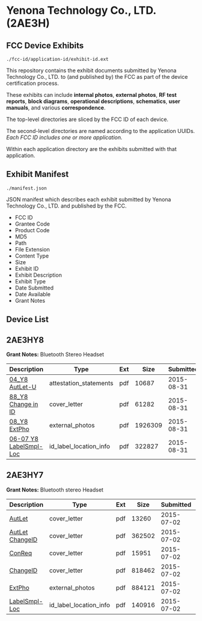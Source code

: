# Yenona Technology Co., LTD. (2AE3H)
## FCC Device Exhibits

```
./fcc-id/application-id/exhibit-id.ext
```

This repository contains the exhibit documents submitted by Yenona Technology Co., LTD. to (and published by) the FCC as part of the device certification process.

These exhibits can include **internal photos**, **external photos**, **RF test reports**, **block diagrams**, **operational descriptions**, **schematics**, **user manuals**, and various **correspondence**.

The top-level directories are sliced by the FCC ID of each device.

The second-level directories are named according to the application UUIDs. *Each FCC ID includes one or more application.*

Within each application directory are the exhibits submitted with that application. 

## Exhibit Manifest

```
./manifest.json
```

JSON manifest which describes each exhibit submitted by Yenona Technology Co., LTD. and published by the FCC.

- FCC ID
- Grantee Code
- Product Code
- MD5
- Path
- File Extension
- Content Type
- Size
- Exhibit ID
- Exhibit Description
- Exhibit Type
- Date Submitted
- Date Available
- Grant Notes

## Device List
## 2AE3HY8
**Grant Notes:** Bluetooth Stereo Headset

| Description | Type | Ext | Size | Submitted | Available |
| ----------- | ---- | --- | ---- | --------- | --------- |
| [04_Y8 AutLet-U](2AE3HY8/1610ae8511884eab4c2e8d1f7c168ee2/2732404.pdf) | attestation_statements | pdf | 10687 | 2015-08-31 | 2015-08-31 |
| [88_Y8 Change in ID](2AE3HY8/1610ae8511884eab4c2e8d1f7c168ee2/2732407.pdf) | cover_letter | pdf | 61282 | 2015-08-31 | 2015-08-31 |
| [08_Y8 ExtPho](2AE3HY8/1610ae8511884eab4c2e8d1f7c168ee2/2723603.pdf) | external_photos | pdf | 1926309 | 2015-08-31 | 2015-08-31 |
| [06-07 Y8 LabelSmpl-Loc](2AE3HY8/1610ae8511884eab4c2e8d1f7c168ee2/2732405.pdf) | id_label_location_info | pdf | 322827 | 2015-08-31 | 2015-08-31 |
## 2AE3HY7
**Grant Notes:** Bluetooth stereo Headset

| Description | Type | Ext | Size | Submitted | Available |
| ----------- | ---- | --- | ---- | --------- | --------- |
| [AutLet](2AE3HY7/1ab2db3df62b3911d8eca7913f99f6a6/2664626.pdf) | cover_letter | pdf | 13260 | 2015-07-02 | 2015-07-02 |
| [AutLet ChangeID](2AE3HY7/1ab2db3df62b3911d8eca7913f99f6a6/2664627.pdf) | cover_letter | pdf | 362502 | 2015-07-02 | 2015-07-02 |
| [ConReq](2AE3HY7/1ab2db3df62b3911d8eca7913f99f6a6/2664628.pdf) | cover_letter | pdf | 15951 | 2015-07-02 | 2015-07-02 |
| [ChangeID](2AE3HY7/1ab2db3df62b3911d8eca7913f99f6a6/2664631.pdf) | cover_letter | pdf | 818462 | 2015-07-02 | 2015-07-02 |
| [ExtPho](2AE3HY7/1ab2db3df62b3911d8eca7913f99f6a6/2664630.pdf) | external_photos | pdf | 884121 | 2015-07-02 | 2015-07-02 |
| [LabelSmpl-Loc](2AE3HY7/1ab2db3df62b3911d8eca7913f99f6a6/2664629.pdf) | id_label_location_info | pdf | 140916 | 2015-07-02 | 2015-07-02 |
